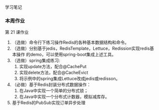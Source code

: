学习笔记

### 本周作业

第 21 课作业
1. （选做）命令行下练习操作Redis的各种基本数据结构和命令。
2. （选做）分别基于jedis，RedisTemplate，Lettuce，Redission实现redis基本操作 的demo，可以使用spring-boot集成上述工具。
3. （选做）spring集成练习:
    1. 实现update方法，配合@CachePut
    2. 实现delete方法，配合@CacheEvict
    3. 将示例中的spring集成Lettuce改成jedis或redisson。
4. （必做）基于Redis封装分布式数据操作：
    1. 在Java中实现一个简单的分布式锁；
    2. 在Java中实现一个分布式计数器，模拟减库存。
5. 基于Redis的PubSub实现订单异步处理

